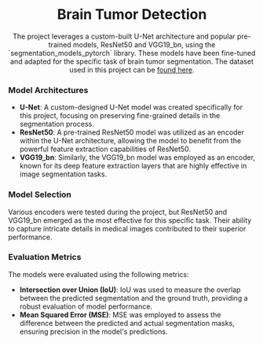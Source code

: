 <h1 align='center'> Brain Tumor Detection </h1>
<p align='center'> 
The project leverages a custom-built U-Net architecture and popular pre-trained models, ResNet50 and VGG19_bn, using the `segmentation_models_pytorch` library. These models have been fine-tuned and adapted for the specific task of brain tumor segmentation. The dataset used in this project can be <a href='https://www.kaggle.com/datasets/pkdarabi/brain-tumor-image-dataset-semantic-segmentation/data'>found here</a>.
</p>

### Model Architectures

- **U-Net**: A custom-designed U-Net model was created specifically for this project, focusing on preserving fine-grained details in the segmentation process.
- **ResNet50**: A pre-trained ResNet50 model was utilized as an encoder within the U-Net architecture, allowing the model to benefit from the powerful feature extraction capabilities of ResNet50.
- **VGG19_bn**: Similarly, the VGG19_bn model was employed as an encoder, known for its deep feature extraction layers that are highly effective in image segmentation tasks.

### Model Selection

Various encoders were tested during the project, but ResNet50 and VGG19_bn emerged as the most effective for this specific task. Their ability to capture intricate details in medical images contributed to their superior performance.

### Evaluation Metrics

The models were evaluated using the following metrics:

- **Intersection over Union (IoU)**: IoU was used to measure the overlap between the predicted segmentation and the ground truth, providing a robust evaluation of model performance.
- **Mean Squared Error (MSE)**: MSE was employed to assess the difference between the predicted and actual segmentation masks, ensuring precision in the model's predictions.
